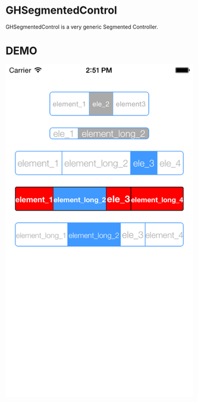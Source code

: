 GHSegmentedControl
==================
GHSegmentedControl is a very generic Segmented Controller.

DEMO
==================
![alt tag](https://github.com/Gegham/GHSegmentedControl/blob/master/demo.png)